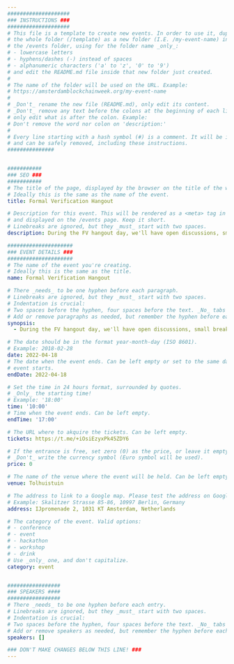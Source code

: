 ```yaml
---
####################
### INSTRUCTIONS ###
####################
# This file is a template to create new events. In order to use it, duplicate
# the whole folder (/template) as a new folder (I.E. /my-event-name) inside of
# the /events folder, using for the folder name _only_:
# - lowercase letters
# - hyphens/dashes (-) instead of spaces
# - alphanumeric characters ('a' to 'z', '0' to '9')
# and edit the README.md file inside that new folder just created.
#
# The name of the folder will be used on the URL. Example:
# https://amsterdamblockchainweek.org/my-event-name
#
# _Don't_ rename the new file (README.md), only edit its content.
# _Don't_ remove any text before the colons at the beginning of each line,
# only edit what is after the colon. Example:
# Don't remove the word nor colon on 'description:'
#
# Every line starting with a hash symbol (#) is a comment. It will be ignored
# and can be safely removed, including these instructions.
###############


###########
### SEO ###
###########
# The title of the page, displayed by the browser on the title of the window.
# Ideally this is the same as the name of the event.
title: Formal Verification Hangout

# Description for this event. This will be rendered as a <meta> tag in the HTML,
# and displayed on the /events page. Keep it short.
# Linebreaks are ignored, but they _must_ start with two spaces.
description: During the FV hangout day, we'll have open discussions, small breakout groups, technical sessions, anything FV and hangout related, instead of a day of talks. 

#####################
### EVENT DETAILS ###
#####################
# The name of the event you're creating.
# Ideally this is the same as the title.
name: Formal Verification Hangout

# There _needs_ to be one hyphen before each paragraph.
# Linebreaks are ignored, but they _must_ start with two spaces.
# Indentation is crucial:
# Two spaces before the hyphen, four spaces before the text. _No_ tabs allowed.
# Add or remove paragraphs as needed, but remember the hyphen before each entry.
synopsis:
  - During the FV hangout day, we'll have open discussions, small breakout groups, technical sessions, anything FV and hangout related, instead of a day of talks. 

# The date should be in the format year-month-day (ISO 8601).
# Example: 2018-02-28
date: 2022-04-18
# The date when the event ends. Can be left empty or set to the same day the
# event starts.
endDate: 2022-04-18

# Set the time in 24 hours format, surrounded by quotes.
# _Only_ the starting time!
# Example: '18:00'
time: '10:00'
# Time when the event ends. Can be left empty.
endTime: '17:00'

# The URL where to akquire the tickets. Can be left empty.
tickets: https://t.me/+iOsiEzyxPk45ZDY6 

# If the entrance is free, set zero (0) as the price, or leave it empty.
# _Don't_ write the currency symbol (Euro symbol will be used).
price: 0

# The name of the venue where the event will be held. Can be left empty.
venue: Tolhuistuin 

# The address to link to a Google map. Please test the address on Google Maps.
# Example: Skalitzer Strasse 85-86, 10997 Berlin, Germany
address: IJpromenade 2, 1031 KT Amsterdam, Netherlands

# The category of the event. Valid options:
# - conference
# - event
# - hackathon
# - workshop
# - drink
# Use _only_ one, and don't capitalize.
category: event


#################
### SPEAKERS ####
#################
# There _needs_ to be one hyphen before each entry.
# Linebreaks are ignored, but they _must_ start with two spaces.
# Indentation is crucial:
# Two spaces before the hyphen, four spaces before the text. _No_ tabs allowed.
# Add or remove speakers as needed, but remember the hyphen before each entry.
speakers: []

### DON'T MAKE CHANGES BELOW THIS LINE! ###
---
```

<!-- ### DON'T MAKE CHANGES BELOW THIS LINE! ### -->

<Event-Content/>
